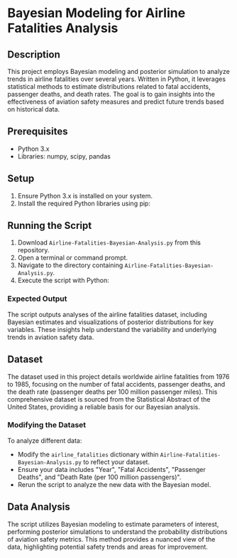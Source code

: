 # Bayesian Modeling for Airline Fatalities Analysis

## Description
This project employs Bayesian modeling and posterior simulation to analyze trends in airline fatalities over several years. Written in Python, it leverages statistical methods to estimate distributions related to fatal accidents, passenger deaths, and death rates. The goal is to gain insights into the effectiveness of aviation safety measures and predict future trends based on historical data.

## Prerequisites
- Python 3.x
- Libraries: numpy, scipy, pandas

## Setup
1. Ensure Python 3.x is installed on your system.
2. Install the required Python libraries using pip:

## Running the Script
1. Download `Airline-Fatalities-Bayesian-Analysis.py` from this repository.
2. Open a terminal or command prompt.
3. Navigate to the directory containing `Airline-Fatalities-Bayesian-Analysis.py`.
4. Execute the script with Python:

### Expected Output
The script outputs analyses of the airline fatalities dataset, including Bayesian estimates and visualizations of posterior distributions for key variables. These insights help understand the variability and underlying trends in aviation safety data.

## Dataset
The dataset used in this project details worldwide airline fatalities from 1976 to 1985, focusing on the number of fatal accidents, passenger deaths, and the death rate (passenger deaths per 100 million passenger miles). This comprehensive dataset is sourced from the Statistical Abstract of the United States, providing a reliable basis for our Bayesian analysis.
### Modifying the Dataset
To analyze different data:
- Modify the `airline_fatalities` dictionary within `Airline-Fatalities-Bayesian-Analysis.py` to reflect your dataset.
- Ensure your data includes "Year", "Fatal Accidents", "Passenger Deaths", and "Death Rate (per 100 million passengers)".
- Rerun the script to analyze the new data with the Bayesian model.

## Data Analysis
The script utilizes Bayesian modeling to estimate parameters of interest, performing posterior simulations to understand the probability distributions of aviation safety metrics. This method provides a nuanced view of the data, highlighting potential safety trends and areas for improvement.


